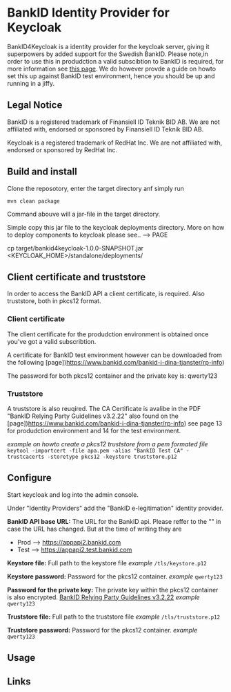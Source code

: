 # BankID Identity Provider for Keycloak

BankID4Keycloak is a identity provider for the keycloak server, giving it superpowers by added support for the Swedish BankID.
Please note,in order to use this in produdction a valid subscibtion to BankID is required, for more information see [this page](https://www.bankid.com/bankid-i-dina-tjanster/rp-info).
We do however provde a guide on howto set this up against BankID test environment, hence you should be up and running in a jiffy. 

## Legal Notice

BankID is a registered trademark of Finansiell ID Teknik BID AB. We are not affiliated with, endorsed or sponsored by Finansiell ID Teknik BID AB.

Keycloak is a registered  trademark of RedHat Inc. We are not affiliated with, endorsed or sponsored by RedHat Inc.


## Build and install

Clone the reposotory, enter the target directory anf simply run

`mvn clean package`

Command abouve will a jar-file in the target directory.

Simple copy this jar file to the keycloak deployments directory. More on how to deploy components to keycloak please see.. --> PAGE

cp target/bankid4keycloak-1.0.0-SNAPSHOT.jar <KEYCLOAK_HOME>/standalone/deployments/


## Client certificate and truststore
In order to access the BankID API a client certificate, is required. Also truststore, both in pkcs12 format.


### Client certificate
The client certificate for the produdction environment is obtained once you've got a valid subscribtion.

A certificate for BankID test environment however can be downloaded from the following [page])https://www.bankid.com/bankid-i-dina-tjanster/rp-info)

The password for both pkcs12 container and the private key is: qwerty123

### Truststore
A truststore is also reuqired. The CA Certificate is avalibe in the PDF "BankID Relying Party Guidelines v3.2.22" also found on the [page])https://www.bankid.com/bankid-i-dina-tjanster/rp-info) see page 13 for produdction environment and 14 for the test environment.

*example on howto create a pkcs12 truststore from a pem formated file*
`keytool -importcert -file apa.pem -alias "BankID Test CA" -trustcacerts -storetype pkcs12 -keystore truststore.p12`


## Configure

Start keycloak and log into the admin console.

Under "Identity Providers" add the "BankID e-legitimation" identity provider.

<picture>

**BankID API base URL:**
The URL for the BankID api. Please reffer to the "" in case the URL has changed.
But at the time of writing they are
 - Prod --> https://appapi2.bankid.com
 - Test --> https://appapi2.test.bankid.com
 
**Keystore file:**
Full path to the keystore file
*example*
`/tls/keystore.p12`

**Keystore password:**
Password for the pkcs12 container.
*example*
`qwerty123`

**Password for the private key:**
The private key within the pkcs12 container is also encrypted. [BankID Relying Party Guidelines v3.2.22](https://www.bankid.com/bankid-i-dina-tjanster/rp-info)
*example*
`qwerty123`

**Truststore file:**
Full path to the truststore file
*example*
`/tls/truststore.p12`

**Truststore password:**
Password for the pkcs12 container.
*example*
`qwerty123`


## Usage

## Links
[1]: [GitHub](http://github.com) "Title"
